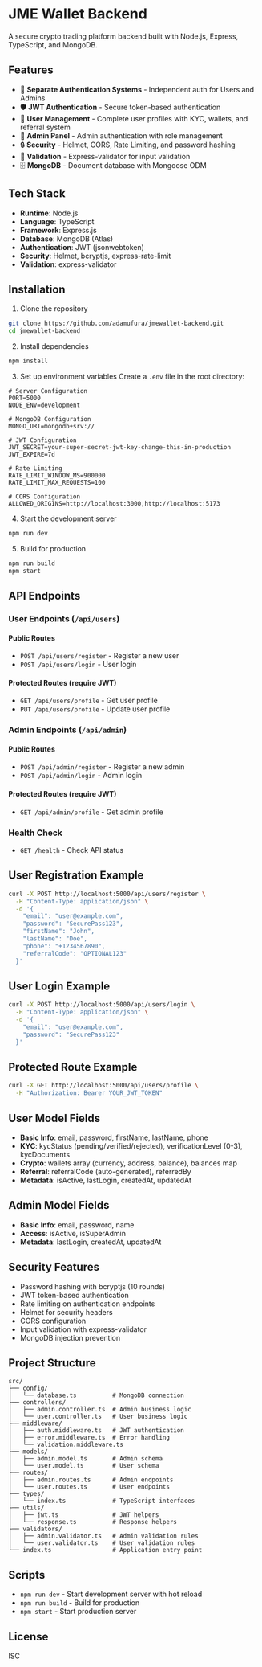 # JME Wallet Backend

A secure crypto trading platform backend built with Node.js, Express, TypeScript, and MongoDB.

## Features

- 🔐 **Separate Authentication Systems** - Independent auth for Users and Admins
- 🛡️ **JWT Authentication** - Secure token-based authentication
- 💼 **User Management** - Complete user profiles with KYC, wallets, and referral system
- 👮 **Admin Panel** - Admin authentication with role management
- 🔒 **Security** - Helmet, CORS, Rate Limiting, and password hashing
- 📝 **Validation** - Express-validator for input validation
- 🗄️ **MongoDB** - Document database with Mongoose ODM

## Tech Stack

- **Runtime**: Node.js
- **Language**: TypeScript
- **Framework**: Express.js
- **Database**: MongoDB (Atlas)
- **Authentication**: JWT (jsonwebtoken)
- **Security**: Helmet, bcryptjs, express-rate-limit
- **Validation**: express-validator

## Installation

1. Clone the repository

```bash
git clone https://github.com/adamufura/jmewallet-backend.git
cd jmewallet-backend
```

2. Install dependencies

```bash
npm install
```

3. Set up environment variables
   Create a `.env` file in the root directory:

```env
# Server Configuration
PORT=5000
NODE_ENV=development

# MongoDB Configuration
MONGO_URI=mongodb+srv://

# JWT Configuration
JWT_SECRET=your-super-secret-jwt-key-change-this-in-production
JWT_EXPIRE=7d

# Rate Limiting
RATE_LIMIT_WINDOW_MS=900000
RATE_LIMIT_MAX_REQUESTS=100

# CORS Configuration
ALLOWED_ORIGINS=http://localhost:3000,http://localhost:5173
```

4. Start the development server

```bash
npm run dev
```

5. Build for production

```bash
npm run build
npm start
```

## API Endpoints

### User Endpoints (`/api/users`)

#### Public Routes

- `POST /api/users/register` - Register a new user
- `POST /api/users/login` - User login

#### Protected Routes (require JWT)

- `GET /api/users/profile` - Get user profile
- `PUT /api/users/profile` - Update user profile

### Admin Endpoints (`/api/admin`)

#### Public Routes

- `POST /api/admin/register` - Register a new admin
- `POST /api/admin/login` - Admin login

#### Protected Routes (require JWT)

- `GET /api/admin/profile` - Get admin profile

### Health Check

- `GET /health` - Check API status

## User Registration Example

```bash
curl -X POST http://localhost:5000/api/users/register \
  -H "Content-Type: application/json" \
  -d '{
    "email": "user@example.com",
    "password": "SecurePass123",
    "firstName": "John",
    "lastName": "Doe",
    "phone": "+1234567890",
    "referralCode": "OPTIONAL123"
  }'
```

## User Login Example

```bash
curl -X POST http://localhost:5000/api/users/login \
  -H "Content-Type: application/json" \
  -d '{
    "email": "user@example.com",
    "password": "SecurePass123"
  }'
```

## Protected Route Example

```bash
curl -X GET http://localhost:5000/api/users/profile \
  -H "Authorization: Bearer YOUR_JWT_TOKEN"
```

## User Model Fields

- **Basic Info**: email, password, firstName, lastName, phone
- **KYC**: kycStatus (pending/verified/rejected), verificationLevel (0-3), kycDocuments
- **Crypto**: wallets array (currency, address, balance), balances map
- **Referral**: referralCode (auto-generated), referredBy
- **Metadata**: isActive, lastLogin, createdAt, updatedAt

## Admin Model Fields

- **Basic Info**: email, password, name
- **Access**: isActive, isSuperAdmin
- **Metadata**: lastLogin, createdAt, updatedAt

## Security Features

- Password hashing with bcryptjs (10 rounds)
- JWT token-based authentication
- Rate limiting on authentication endpoints
- Helmet for security headers
- CORS configuration
- Input validation with express-validator
- MongoDB injection prevention

## Project Structure

```
src/
├── config/
│   └── database.ts          # MongoDB connection
├── controllers/
│   ├── admin.controller.ts  # Admin business logic
│   └── user.controller.ts   # User business logic
├── middleware/
│   ├── auth.middleware.ts   # JWT authentication
│   ├── error.middleware.ts  # Error handling
│   └── validation.middleware.ts
├── models/
│   ├── admin.model.ts       # Admin schema
│   └── user.model.ts        # User schema
├── routes/
│   ├── admin.routes.ts      # Admin endpoints
│   └── user.routes.ts       # User endpoints
├── types/
│   └── index.ts             # TypeScript interfaces
├── utils/
│   ├── jwt.ts               # JWT helpers
│   └── response.ts          # Response helpers
├── validators/
│   ├── admin.validator.ts   # Admin validation rules
│   └── user.validator.ts    # User validation rules
└── index.ts                 # Application entry point
```

## Scripts

- `npm run dev` - Start development server with hot reload
- `npm run build` - Build for production
- `npm start` - Start production server

## License

ISC
